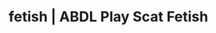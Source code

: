 ---
categories:
- Lingerie Art
- Self-Pleasure
- Slow Burn
- Roleplay Fantasies
- Immersive Erotica
image: /assets/images/1747714220270.jpg
layout: post
schema:
  description: Premium adult content featuring ABDL Play, Scat Fetish. High-quality
    visuals with erotic themes.
  keywords:
  - ABDL Play
  - Self-Pleasure
  - Spiritual Kink
  - E-Girl Erotica
  - ASMR Erotica
  - AI Erotica
  - Scat Fetish
  name: 1747714220270 | ABDL Play Scat Fetish
  type: VisualArtwork
seo:
  description: Featured content with exclusive Scat Fetish, ABDL Play. HD images available.
  keywords: Scat Fetish, ABDL Play
  og_image: /assets/images/1747714220270.jpg
  schema_type: VisualArtwork
tags:
- '#fetish'
- ABDL Play
- Scat Fetish
title: fetish | ABDL Play Scat Fetish
---